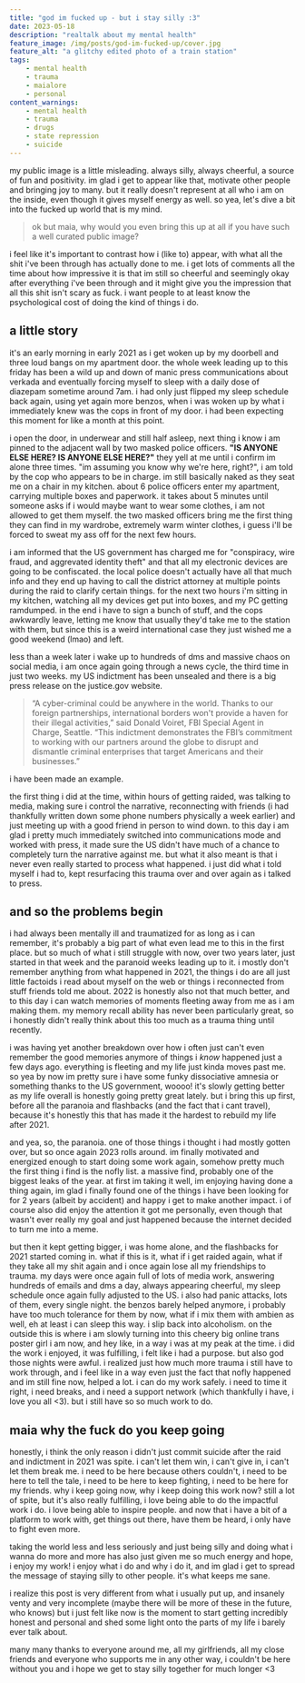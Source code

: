 ```yaml
---
title: "god im fucked up - but i stay silly :3"
date: 2023-05-18
description: "realtalk about my mental health"
feature_image: /img/posts/god-im-fucked-up/cover.jpg
feature_alt: "a glitchy edited photo of a train station"
tags:
    - mental health
    - trauma
    - maialore
    - personal
content_warnings:
    - mental health
    - trauma
    - drugs
    - state repression
    - suicide
---
```


my public image is a little misleading. always silly, always cheerful, a source of fun and positivity. im glad i get to appear like that, motivate other people and bringing joy to many. but it really doesn't represent at all who i am on the inside, even though it gives myself energy as well. so yea, let's dive a bit into the fucked up world that is my mind.

> ok but maia, why would you even bring this up at all if you have such a well curated public image?

i feel like it's important to contrast how i (like to) appear, with what all the shit i've been through has actually done to me. i get lots of comments all the time about how impressive it is that im still so cheerful and seemingly okay after everything i've been through and it might give you the impression that all this shit isn't scary as fuck. i want people to at least know the psychological cost of doing the kind of things i do.

## a little story

it's an early morning in early 2021 as i get woken up by my doorbell and three loud bangs on my apartment door. the whole week leading up to this friday has been a wild up and down of manic press communications about verkada and eventually forcing myself to sleep with a daily dose of diazepam sometime around 7am. i had only just flipped my sleep schedule back again, using yet again more benzos, when i was woken up by what i immediately knew was the cops in front of my door. i had been expecting this moment for like a month at this point.

i open the door, in underwear and still half asleep, next thing i know i am pinned to the adjacent wall by two masked police officers. **"IS ANYONE ELSE HERE? IS ANYONE ELSE HERE?"** they yell at me until i confirm im alone three times. "im assuming you know why we're here, right?", i am told by the cop who appears to be in charge. im still basically naked as they seat me on a chair in my kitchen. about 6 police officers enter my apartment, carrying multiple boxes and paperwork. it takes about 5 minutes until someone asks if i would maybe want to wear some clothes, i am not allowed to get them myself. the two masked officers bring me the first thing they can find in my wardrobe, extremely warm winter clothes, i guess i'll be forced to sweat my ass off for the next few hours.

i am informed that the US government has charged me for "conspiracy, wire fraud, and aggrevated identity theft" and that all my electronic devices are going to be confiscated. the local police doesn't actually have all that much info and they end up having to call the district attorney at multiple points during the raid to clarify certain things. for the next two hours i'm sitting in my kitchen, watching all my devices get put into boxes, and my PC getting ramdumped. in the end i have to sign a bunch of stuff, and the cops awkwardly leave, letting me know that usually they'd take me to the station with them, but since this is a weird international case they just wished me a good weekend (lmao) and left.

less than a week later i wake up to hundreds of dms and massive chaos on social media, i am once again going through a news cycle, the third time in just two weeks. my US indictment has been unsealed and there is a big press release on the justice.gov website.

> “A cyber-criminal could be anywhere in the world.  Thanks to our foreign partnerships, international borders won't provide a haven for their illegal activities,” said Donald Voiret, FBI Special Agent in Charge, Seattle.  “This indictment demonstrates the FBI’s commitment to working with our partners around the globe to disrupt and dismantle criminal enterprises that target Americans and their businesses.”

i have been made an example.

the first thing i did at the time, within hours of getting raided, was talking to media, making sure i control the narrative, reconnecting with friends (i had thankfully written down some phone numbers physically a week earlier) and just meeting up with a good friend in person to wind down. to this day i am glad i pretty much immediately switched into communications mode and worked with press, it made sure the US didn't have much of a chance to completely turn the narrative against me. but what it also meant is that i never even really started to process what happened. i just did what i told myself i had to, kept resurfacing this trauma over and over again as i talked to press. 

## and so the problems begin

i had always been mentally ill and traumatized for as long as i can remember, it's probably a big part of what even lead me to this in the first place. but so much of what i still struggle with now, over two years later, just started in that week and the paranoid weeks leading up to it. i mostly don't remember anything from what happened in 2021, the things i do are all just little factoids i read about myself on the web or things i reconnected from stuff friends told me about. 2022 is honestly also not that much better, and to this day i can watch memories of moments fleeting away from me as i am making them. my memory recall ability has never been particularly great, so i honestly didn't really think about this too much as a trauma thing until recently.

i was having yet another breakdown over how i often just can't even remember the good memories anymore of things i *know* happened just a few days ago. everything is fleeting and my life just kinda moves past me. so yea by now im pretty sure i have some funky dissociative amnesia or something thanks to the US government, woooo! it's slowly getting better as my life overall is honestly going pretty great lately. but i bring this up first, before all the paranoia and flashbacks (and the fact that i cant travel), because it's honestly this that has made it the hardest to rebuild my life after 2021.

and yea, so, the paranoia. one of those things i thought i had mostly gotten over, but so once again 2023 rolls around. im finally motivated and energized enough to start doing some work again, somehow pretty much the first thing i find is the nofly list. a massive find, probably one of the biggest leaks of the year. at first im taking it well, im enjoying having done a thing again, im glad i finally found one of the things i have been looking for for 2 years (albeit by accident) and happy i get to make another impact. i of course also did enjoy the attention it got me personally, even though that wasn't ever really my goal and just happened because the internet decided to turn me into a meme.

but then it kept getting bigger, i was home alone, and the flashbacks for 2021 started coming in. what if this is it, what if i get raided again, what if they take all my shit again and i once again lose all my friendships to trauma. my days were once again full of lots of media work, answering hundreds of emails and dms a day, always appearing cheerful, my sleep schedule once again fully adjusted to the US. i also had panic attacks, lots of them, every single night. the benzos barely helped anymore, i probably have too much tolerance for them by now, what if i mix them with ambien as well, eh at least i can sleep this way. i slip back into alcoholism. on the outside this is where i am slowly turning into this cheery big online trans poster girl i am now, and hey like, in a way i was at my peak at the time. i did the work i enjoyed, it was fulfilling, i felt like i had a purpose. but also god those nights were awful. i realized just how much more trauma i still have to work through, and i feel like in a way even just the fact that nofly happened and im still fine now, helped a lot. i can do my work safely. i need to time it right, i need breaks, and i need a support network (which thankfully i have, i love you all <3). but i still have so so much work to do.

## maia why the fuck do you keep going

honestly, i think the only reason i didn't just commit suicide after the raid and indictment in 2021 was spite. i can't let them win, i can't give in, i can't let them break me. i need to be here because others couldn't, i need to be here to tell the tale, i need to be here to keep fighting, i need to be here for my friends. why i keep going now, why i keep doing this work now? still a lot of spite, but it's also really fulfilling, i love being able to do the impactful work i do. i love being able to inspire people. and now that i have a bit of a platform to work with, get things out there, have them be heard, i only have to fight even more. 

taking the world less and less seriously and just being silly and doing what i wanna do more and more has also just given me so much energy and hope, i enjoy my work! i enjoy what i do and why i do it, and im glad i get to spread the message of staying silly to other people. it's what keeps me sane.

i realize this post is very different from what i usually put up, and insanely venty and very incomplete (maybe there will be more of these in the future, who knows) but i just felt like now is the moment to start getting incredibly honest and personal and shed some light onto the parts of my life i barely ever talk about.

many many thanks to everyone around me, all my girlfriends, all my close friends and everyone who supports me in any other way, i couldn't be here without you and i hope we get to stay silly together for much longer <3